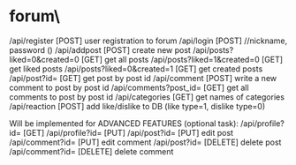 # forum\

/api/register [POST] user registration to forum
/api/login [POST] //nickname, password ()
/api/addpost [POST] create new post
/api/posts?liked=0&created=0 [GET] get all posts
/api/posts?liked=1&created=0 [GET] get liked posts
/api/posts?liked=0&created=1 [GET] get created posts
/api/post?id= [GET] get post by post id
/api/comment [POST] write a new comment to post by post id
/api/comments?post_id= [GET] get all comments to post by post id
/api/categories [GET] get names of categories
/api/reaction [POST] add like/dislike to DB (like type=1, dislike type=0)



Will be implemented for ADVANCED FEATURES (optional task):
/api/profile?id= [GET]
/api/profile?id= [PUT]
/api/post?id= [PUT] edit post
/api/comment?id= [PUT] edit comment
/api/post?id= [DELETE] delete post
/api/comment?id= [DELETE] delete comment